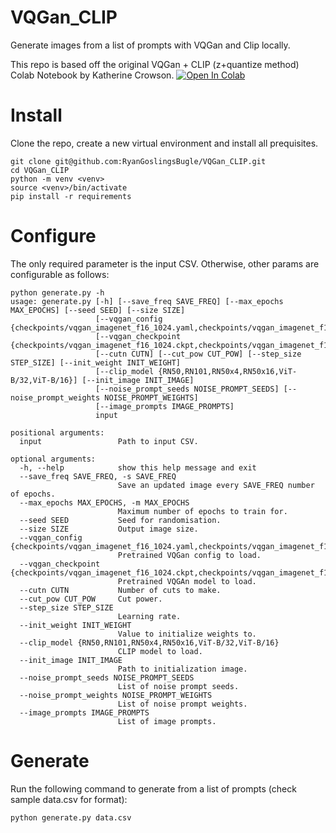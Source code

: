 # VQGan_CLIP

Generate images from a list of prompts with VQGan and Clip locally. 

This repo is based off the original VQGan + CLIP (z+quantize method) Colab Notebook by Katherine Crowson. [![Open In Colab][colab-badge]][colab-notebook]

[colab-notebook]: <https://colab.research.google.com/drive/1L8oL-vLJXVcRzCFbPwOoMkPKJ8-aYdPN>
[colab-badge]: <https://colab.research.google.com/assets/colab-badge.svg>

# Install

Clone the repo, create a new virtual environment and install all prequisites.

```
git clone git@github.com:RyanGoslingsBugle/VQGan_CLIP.git
cd VQGan_CLIP
python -m venv <venv>
source <venv>/bin/activate
pip install -r requirements
```

# Configure

The only required parameter is the input CSV. Otherwise, other params are configurable as follows:

```
python generate.py -h
usage: generate.py [-h] [--save_freq SAVE_FREQ] [--max_epochs MAX_EPOCHS] [--seed SEED] [--size SIZE] 
                   [--vqgan_config {checkpoints/vqgan_imagenet_f16_1024.yaml,checkpoints/vqgan_imagenet_f16_16384.yaml}]
                   [--vqgan_checkpoint {checkpoints/vqgan_imagenet_f16_1024.ckpt,checkpoints/vqgan_imagenet_f16_16384.ckpt}] 
                   [--cutn CUTN] [--cut_pow CUT_POW] [--step_size STEP_SIZE] [--init_weight INIT_WEIGHT] 
                   [--clip_model {RN50,RN101,RN50x4,RN50x16,ViT-B/32,ViT-B/16}] [--init_image INIT_IMAGE] 
                   [--noise_prompt_seeds NOISE_PROMPT_SEEDS] [--noise_prompt_weights NOISE_PROMPT_WEIGHTS] 
                   [--image_prompts IMAGE_PROMPTS]
                   input

positional arguments:
  input                 Path to input CSV.

optional arguments:
  -h, --help            show this help message and exit
  --save_freq SAVE_FREQ, -s SAVE_FREQ
                        Save an updated image every SAVE_FREQ number of epochs.
  --max_epochs MAX_EPOCHS, -m MAX_EPOCHS
                        Maximum number of epochs to train for.
  --seed SEED           Seed for randomisation.
  --size SIZE           Output image size.
  --vqgan_config {checkpoints/vqgan_imagenet_f16_1024.yaml,checkpoints/vqgan_imagenet_f16_16384.yaml}
                        Pretrained VQGan config to load.
  --vqgan_checkpoint {checkpoints/vqgan_imagenet_f16_1024.ckpt,checkpoints/vqgan_imagenet_f16_16384.ckpt}
                        Pretrained VQGAn model to load.
  --cutn CUTN           Number of cuts to make.
  --cut_pow CUT_POW     Cut power.
  --step_size STEP_SIZE
                        Learning rate.
  --init_weight INIT_WEIGHT
                        Value to initialize weights to.
  --clip_model {RN50,RN101,RN50x4,RN50x16,ViT-B/32,ViT-B/16}
                        CLIP model to load.
  --init_image INIT_IMAGE
                        Path to initialization image.
  --noise_prompt_seeds NOISE_PROMPT_SEEDS
                        List of noise prompt seeds.
  --noise_prompt_weights NOISE_PROMPT_WEIGHTS
                        List of noise prompt weights.
  --image_prompts IMAGE_PROMPTS
                        List of image prompts.
```

# Generate

Run the following command to generate from a list of prompts (check sample data.csv for format):

```
python generate.py data.csv
```

